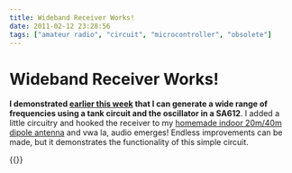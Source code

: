 ```yaml
---
title: Wideband Receiver Works!
date: 2011-02-12 23:28:56
tags: ["amateur radio", "circuit", "microcontroller", "obsolete"]
---
```


# Wideband Receiver Works!

__I demonstrated [earlier this week](http://www.swharden.com/blog/2011-02-09-minimal-radio-project-continues/) that I can generate a wide range of frequencies using a tank circuit and the oscillator in a SA612__. I added a little circuitry and hooked the receiver to my [homemade indoor 20m/40m dipole antenna](http://www.swharden.com/blog/2010-02-07-simple-diy-stealth-apartment-antenna-for-20m-and-40m/) and vwa la, audio emerges!  Endless improvements can be made, but it demonstrates the functionality of this simple circuit.

{{<youtube FajGFEL-DDg>}}